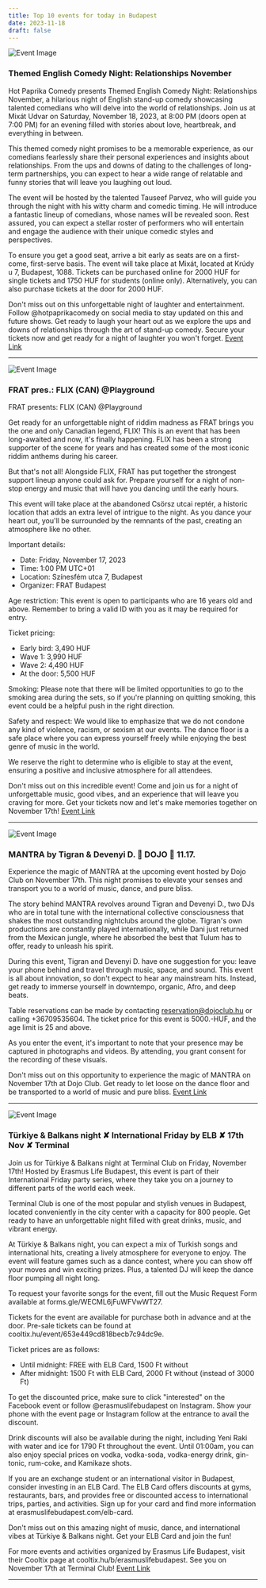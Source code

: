 ```yaml
---
title: Top 10 events for today in Budapest
date: 2023-11-18
draft: false
---
```


![Event Image](https://scontent.fbud3-1.fna.fbcdn.net/v/t39.30808-6/399192991_351148070819794_296747843118006703_n.jpg?stp=dst-jpg_p180x540&_nc_cat=109&ccb=1-7&_nc_sid=5f2048&_nc_ohc=EL55kGHvos4AX-DDkpc&_nc_ht=scontent.fbud3-1.fna&oh=00_AfCcGasB5mfjbK4Y4LwIiguoqyt7R7qBA487kGcicqS3og&oe=655D9013)

 ### Themed English Comedy Night: Relationships November

Hot Paprika Comedy presents Themed English Comedy Night: Relationships November, a hilarious night of English stand-up comedy showcasing talented comedians who will delve into the world of relationships. Join us at Mixát Udvar on Saturday, November 18, 2023, at 8:00 PM (doors open at 7:00 PM) for an evening filled with stories about love, heartbreak, and everything in between.

This themed comedy night promises to be a memorable experience, as our comedians fearlessly share their personal experiences and insights about relationships. From the ups and downs of dating to the challenges of long-term partnerships, you can expect to hear a wide range of relatable and funny stories that will leave you laughing out loud.

The event will be hosted by the talented Tauseef Parvez, who will guide you through the night with his witty charm and comedic timing. He will introduce a fantastic lineup of comedians, whose names will be revealed soon. Rest assured, you can expect a stellar roster of performers who will entertain and engage the audience with their unique comedic styles and perspectives.

To ensure you get a good seat, arrive a bit early as seats are on a first-come, first-serve basis. The event will take place at Mixát, located at Krúdy u 7, Budapest, 1088. Tickets can be purchased online for 2000 HUF for single tickets and 1750 HUF for students (online only). Alternatively, you can also purchase tickets at the door for 2000 HUF.

Don't miss out on this unforgettable night of laughter and entertainment. Follow @hotpaprikacomedy on social media to stay updated on this and future shows. Get ready to laugh your heart out as we explore the ups and downs of relationships through the art of stand-up comedy. Secure your tickets now and get ready for a night of laughter you won't forget.
[Event Link](https://facebook.com/events/875687157499302)

---
![Event Image](https://scontent.fbud3-1.fna.fbcdn.net/v/t39.30808-6/400407992_922187222693889_5035517432557025935_n.jpg?stp=dst-jpg_s960x960&_nc_cat=109&ccb=1-7&_nc_sid=5f2048&_nc_ohc=LcQf1IQ2MUMAX8frEM0&_nc_ht=scontent.fbud3-1.fna&oh=00_AfCih2Txjb40sjP3MM8V5dMqITTghwU-n_R8f_4srdY_9w&oe=655E18A5)

 ### FRAT pres.: FLIX (CAN) @Playground

FRAT presents: FLIX (CAN) @Playground

Get ready for an unforgettable night of riddim madness as FRAT brings you the one and only Canadian legend, FLIX! This is an event that has been long-awaited and now, it's finally happening. FLIX has been a strong supporter of the scene for years and has created some of the most iconic riddim anthems during his career.

But that's not all! Alongside FLIX, FRAT has put together the strongest support lineup anyone could ask for. Prepare yourself for a night of non-stop energy and music that will have you dancing until the early hours.

This event will take place at the abandoned Csörsz utcai reptér, a historic location that adds an extra level of intrigue to the night. As you dance your heart out, you'll be surrounded by the remnants of the past, creating an atmosphere like no other.

Important details:
- Date: Friday, November 17, 2023
- Time: 1:00 PM UTC+01
- Location: Színesfém utca 7, Budapest
- Organizer: FRAT Budapest

Age restriction:
This event is open to participants who are 16 years old and above. Remember to bring a valid ID with you as it may be required for entry.

Ticket pricing:
- Early bird: 3,490 HUF
- Wave 1: 3,990 HUF
- Wave 2: 4,490 HUF
- At the door: 5,500 HUF

Smoking:
Please note that there will be limited opportunities to go to the smoking area during the sets, so if you're planning on quitting smoking, this event could be a helpful push in the right direction.

Safety and respect:
We would like to emphasize that we do not condone any kind of violence, racism, or sexism at our events. The dance floor is a safe place where you can express yourself freely while enjoying the best genre of music in the world.

We reserve the right to determine who is eligible to stay at the event, ensuring a positive and inclusive atmosphere for all attendees.

Don't miss out on this incredible event! Come and join us for a night of unforgettable music, good vibes, and an experience that will leave you craving for more. Get your tickets now and let's make memories together on November 17th!
[Event Link](https://facebook.com/events/3533618466907196)

---
![Event Image](https://scontent.fbud3-1.fna.fbcdn.net/v/t39.30808-6/399186661_303318622548722_1693879260498751235_n.jpg?stp=dst-jpg_s960x960&_nc_cat=111&ccb=1-7&_nc_sid=5f2048&_nc_ohc=7iSvNhpdSTYAX-s4sS5&_nc_ht=scontent.fbud3-1.fna&oh=00_AfAi-d03DrIh2BAaDzCi7mBGp3Tyy0e-1AbsDeGp33-Mcw&oe=655E1C19)

 ### MANTRA by Tigran & Devenyi D. 🏮 DOJO 🏮 11.17. 

Experience the magic of MANTRA at the upcoming event hosted by Dojo Club on November 17th. This night promises to elevate your senses and transport you to a world of music, dance, and pure bliss. 

The story behind MANTRA revolves around Tigran and Devenyi D., two DJs who are in total tune with the international collective consciousness that shakes the most outstanding nightclubs around the globe. Tigran's own productions are constantly played internationally, while Dani just returned from the Mexican jungle, where he absorbed the best that Tulum has to offer, ready to unleash his spirit.

During this event, Tigran and Devenyi D. have one suggestion for you: leave your phone behind and travel through music, space, and sound. This event is all about innovation, so don't expect to hear any mainstream hits. Instead, get ready to immerse yourself in downtempo, organic, Afro, and deep beats.

Table reservations can be made by contacting reservation@dojoclub.hu or calling +36709535604. The ticket price for this event is 5000.-HUF, and the age limit is 25 and above.

As you enter the event, it's important to note that your presence may be captured in photographs and videos. By attending, you grant consent for the recording of these visuals.

Don't miss out on this opportunity to experience the magic of MANTRA on November 17th at Dojo Club. Get ready to let loose on the dance floor and be transported to a world of music and pure bliss.
[Event Link](https://facebook.com/events/646849324278294)

---
![Event Image](https://scontent.fbud3-1.fna.fbcdn.net/v/t39.30808-6/396694811_720529096776002_8178536282638661555_n.jpg?stp=dst-jpg_s960x960&_nc_cat=101&ccb=1-7&_nc_sid=5f2048&_nc_ohc=f-SsIpsD-Z8AX8RD1HD&_nc_ht=scontent.fbud3-1.fna&oh=00_AfBwcEfAPzKVsdqViuGzrOfYrEYk_N2cI9pE9AlTMd2CDw&oe=655D088E)

 ### Türkiye & Balkans night ✘ International Friday by ELB ✘ 17th Nov ✘ Terminal

Join us for Türkiye & Balkans night at Terminal Club on Friday, November 17th! Hosted by Erasmus Life Budapest, this event is part of their International Friday party series, where they take you on a journey to different parts of the world each week.

Terminal Club is one of the most popular and stylish venues in Budapest, located conveniently in the city center with a capacity for 800 people. Get ready to have an unforgettable night filled with great drinks, music, and vibrant energy.

At Türkiye & Balkans night, you can expect a mix of Turkish songs and international hits, creating a lively atmosphere for everyone to enjoy. The event will feature games such as a dance contest, where you can show off your moves and win exciting prizes. Plus, a talented DJ will keep the dance floor pumping all night long.

To request your favorite songs for the event, fill out the Music Request Form available at forms.gle/WECML6jFuWFVwWT27.

Tickets for the event are available for purchase both in advance and at the door. Pre-sale tickets can be found at cooltix.hu/event/653e449cd818becb7c94dc9e.

Ticket prices are as follows:
- Until midnight: FREE with ELB Card, 1500 Ft without
- After midnight: 1500 Ft with ELB Card, 2000 Ft without (instead of 3000 Ft)

To get the discounted price, make sure to click "interested" on the Facebook event or follow @erasmuslifebudapest on Instagram. Show your phone with the event page or Instagram follow at the entrance to avail the discount.

Drink discounts will also be available during the night, including Yeni Raki with water and ice for 1790 Ft throughout the event. Until 01:00am, you can also enjoy special prices on vodka, vodka-soda, vodka-energy drink, gin-tonic, rum-coke, and Kamikaze shots.

If you are an exchange student or an international visitor in Budapest, consider investing in an ELB Card. The ELB Card offers discounts at gyms, restaurants, bars, and provides free or discounted access to international trips, parties, and activities. Sign up for your card and find more information at erasmuslifebudapest.com/elb-card.

Don't miss out on this amazing night of music, dance, and international vibes at Türkiye & Balkans night. Get your ELB Card and join the fun!

For more events and activities organized by Erasmus Life Budapest, visit their Cooltix page at cooltix.hu/b/erasmuslifebudapest. See you on November 17th at Terminal Club!
[Event Link](https://facebook.com/events/24103191872661159)

---
